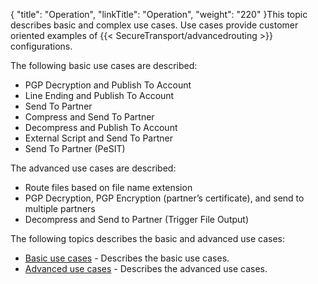 {
    "title": "Operation",
    "linkTitle": "Operation",
    "weight": "220"
}This topic describes basic and complex use cases. Use cases provide customer oriented examples of {{< SecureTransport/advancedrouting  >}} configurations.

The following basic use cases are described:

-   PGP Decryption and Publish To Account
-   Line Ending and Publish To Account
-   Send To Partner
-   Compress and Send To Partner
-   Decompress and Publish To Account
-   External Script and Send To Partner
-   Send To Partner (PeSIT)

The advanced use cases are described:

-   Route files based on file name extension
-   PGP Decryption, PGP Encryption (partner’s certificate), and send to multiple partners
-   Decompress and Send to Partner (Trigger File Output)

The following topics describes the basic and advanced use cases:

-   <a href="c_st_basic_use_cases" class="MCXref xref">Basic use cases</a> - Describes the basic use cases.
-   <a href="c_st_advanced_use_cases" class="MCXref xref">Advanced use cases</a> - Describes the advanced use cases.
